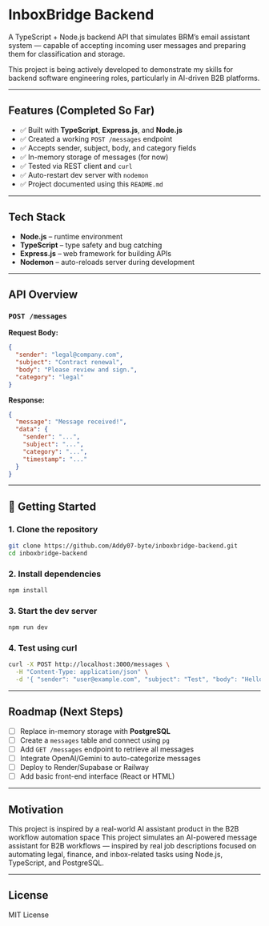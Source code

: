 
#  InboxBridge Backend

A TypeScript + Node.js backend API that simulates BRM’s email assistant system — capable of accepting incoming user messages and preparing them for classification and storage.

This project is being actively developed to demonstrate my skills for backend software engineering roles, particularly in AI-driven B2B platforms.

---

##  Features (Completed So Far)

- ✅ Built with **TypeScript**, **Express.js**, and **Node.js**
- ✅ Created a working `POST /messages` endpoint
- ✅ Accepts sender, subject, body, and category fields
- ✅ In-memory storage of messages (for now)
- ✅ Tested via REST client and `curl`
- ✅ Auto-restart dev server with `nodemon`
- ✅ Project documented using this `README.md`

---

##  Tech Stack

- **Node.js** – runtime environment
- **TypeScript** – type safety and bug catching
- **Express.js** – web framework for building APIs
- **Nodemon** – auto-reloads server during development

---

##  API Overview

### `POST /messages`

**Request Body:**

```json
{
  "sender": "legal@company.com",
  "subject": "Contract renewal",
  "body": "Please review and sign.",
  "category": "legal"
}
````

**Response:**

```json
{
  "message": "Message received!",
  "data": {
    "sender": "...",
    "subject": "...",
    "category": "...",
    "timestamp": "..."
  }
}
```

---

## 📂 Getting Started

### 1. Clone the repository

```bash
git clone https://github.com/Addy07-byte/inboxbridge-backend.git
cd inboxbridge-backend
```

### 2. Install dependencies

```bash
npm install
```

### 3. Start the dev server

```bash
npm run dev
```

### 4. Test using curl

```bash
curl -X POST http://localhost:3000/messages \
  -H "Content-Type: application/json" \
  -d '{ "sender": "user@example.com", "subject": "Test", "body": "Hello", "category": "info" }'
```

---

## Roadmap (Next Steps)

* [ ] Replace in-memory storage with **PostgreSQL**
* [ ] Create a `messages` table and connect using `pg`
* [ ] Add `GET /messages` endpoint to retrieve all messages
* [ ] Integrate OpenAI/Gemini to auto-categorize messages
* [ ] Deploy to Render/Supabase or Railway
* [ ] Add basic front-end interface (React or HTML)

---

##  Motivation

This project is inspired by a real-world AI assistant product in the B2B workflow automation space
This project simulates an AI-powered message assistant for B2B workflows — inspired by real job descriptions focused on automating legal, finance, and inbox-related tasks using Node.js, TypeScript, and PostgreSQL.

---

## License

MIT License





